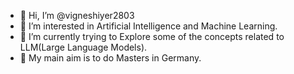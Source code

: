 - 👋 Hi, I’m @vigneshiyer2803
- 👀 I’m interested in Artificial Intelligence and Machine Learning.
- 🌱 I’m currently trying to Explore some of the concepts related to LLM(Large Language Models).
- 💞️ My main aim is to do Masters in Germany.
<!---
vigneshiyer2803/vigneshiyer2803 is a ✨ special ✨ repository because its `README.md` (this file) appears on your GitHub profile.
You can click the Preview link to take a look at your changes.
--->
